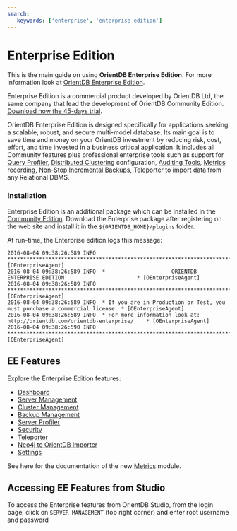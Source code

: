 ```yaml
---
search:
   keywords: ['enterprise', 'enterprise edition']
---
```


# Enterprise Edition

This is the main guide on using <b>OrientDB Enterprise Edition</b>. For more information look at [OrientDB Enterprise Edition](http://orientdb.com/enterprise.htm).

Enterprise Edition is a commercial product developed by OrientDB Ltd, the same company that lead the development of OrientDB Community Edition. [Download now the 45-days trial](http://orientdb.com/orientdb-enterprise/#matrix).

OrientDB Enterprise Edition is designed specifically for applications seeking a scalable, robust, and secure multi-model database. Its main goal is to save time and money on your OrientDB investment by reducing risk, cost, effort, and time invested in a business critical application. It includes all Community features plus professional enterprise tools such as support for [Query Profiler](./Server-Profiler.md), [Distributed Clustering](./Cluster-Management.md) configuration, [Auditing Tools](./Security.md), [Metrics recording](../Server-Management.md), [Non-Stop Incremental Backups](./Backup-Management.md), [Teleporter](./Teleporter.md) to import data from any Relational DBMS.


### Installation

Enterprise Edition is an additional package which can be installed in the [Community Edition](../gettingstarted/Tutorial-Installation.md). Download the Enterprise package after registering on the web site and install it in the `${ORIENTDB_HOME}/plugins` folder.

At run-time, the Enterprise edition logs this message:

```
2016-08-04 09:38:26:589 INFO  ***************************************************************************** [OEnterpriseAgent]
2016-08-04 09:38:26:589 INFO  *                     ORIENTDB  -  ENTERPRISE EDITION                       * [OEnterpriseAgent]
2016-08-04 09:38:26:589 INFO  ***************************************************************************** [OEnterpriseAgent]
2016-08-04 09:38:26:589 INFO  * If you are in Production or Test, you must purchase a commercial license. * [OEnterpriseAgent]
2016-08-04 09:38:26:589 INFO  * For more information look at: http://orientdb.com/orientdb-enterprise/    * [OEnterpriseAgent]
2016-08-04 09:38:26:590 INFO  ***************************************************************************** [OEnterpriseAgent]
```

## EE Features

Explore the Enterprise Edition features:

* [Dashboard](./Dashboard.md)
* [Server Management](./Server-Management.md)
* [Cluster Management](./Cluster-Management.md)
* [Backup Management](./Backup-Management.md)
* [Server Profiler](./Server-Profiler.md)
* [Security](./Security.md)
* [Teleporter](./Teleporter.md)
* [Neo4j to OrientDB Importer](./Neo4j-Importer.md)
* [Settings](./Settings.md)

See here for the documentation of the new [Metrics](./Profiler.md) module.

## Accessing EE Features from Studio

To access the Enterprise features from OrientDB Studio, from the login page, click on `SERVER MANAGEMENT` (top right corner) and enter root username and password

